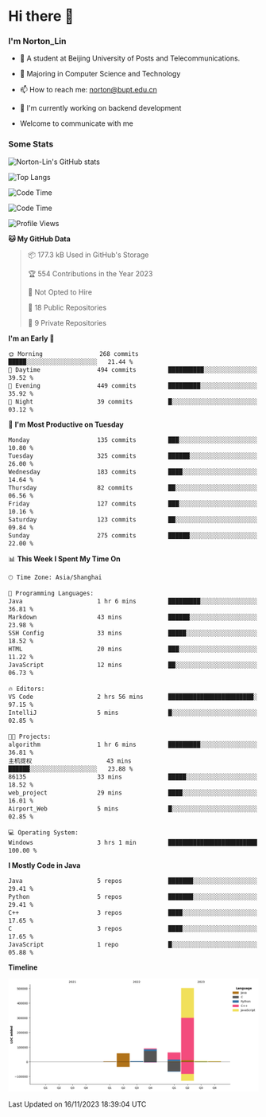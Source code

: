 
# Hi there 👋

### I'm Norton_Lin
- 🏫 A student at Beijing University of Posts and Telecommunications.
- 🌱 Majoring in Computer Science and Technology
- 📫 How to reach me: norton@bupt.edu.cn
- 🌱 I'm currently working on backend development

- Welcome to communicate with me

### Some Stats
![Norton-Lin's GitHub stats](https://github-readme-stats.vercel.app/api?username=Norton-Lin&count_private=true&show_icons=true&theme=radical)

![Top Langs](https://github-readme-stats.vercel.app/api/top-langs/?username=Norton-Lin&langs_count=10&layout=compact)

![Code Time](https://github-readme-stats.vercel.app/api/wakatime?username=Norton_Lin)

<!--START_SECTION:waka-->
![Code Time](http://img.shields.io/badge/Code%20Time-407%20hrs%2032%20mins-blue)

![Profile Views](http://img.shields.io/badge/Profile%20Views-0-blue)

**🐱 My GitHub Data** 

> 📦 177.3 kB Used in GitHub's Storage 
 > 
> 🏆 554 Contributions in the Year 2023
 > 
> 🚫 Not Opted to Hire
 > 
> 📜 18 Public Repositories 
 > 
> 🔑 9 Private Repositories 
 > 
**I'm an Early 🐤** 

```text
🌞 Morning                268 commits         █████░░░░░░░░░░░░░░░░░░░░   21.44 % 
🌆 Daytime                494 commits         ██████████░░░░░░░░░░░░░░░   39.52 % 
🌃 Evening                449 commits         █████████░░░░░░░░░░░░░░░░   35.92 % 
🌙 Night                  39 commits          █░░░░░░░░░░░░░░░░░░░░░░░░   03.12 % 
```
📅 **I'm Most Productive on Tuesday** 

```text
Monday                   135 commits         ███░░░░░░░░░░░░░░░░░░░░░░   10.80 % 
Tuesday                  325 commits         ██████░░░░░░░░░░░░░░░░░░░   26.00 % 
Wednesday                183 commits         ████░░░░░░░░░░░░░░░░░░░░░   14.64 % 
Thursday                 82 commits          ██░░░░░░░░░░░░░░░░░░░░░░░   06.56 % 
Friday                   127 commits         ███░░░░░░░░░░░░░░░░░░░░░░   10.16 % 
Saturday                 123 commits         ██░░░░░░░░░░░░░░░░░░░░░░░   09.84 % 
Sunday                   275 commits         ██████░░░░░░░░░░░░░░░░░░░   22.00 % 
```


📊 **This Week I Spent My Time On** 

```text
🕑︎ Time Zone: Asia/Shanghai

💬 Programming Languages: 
Java                     1 hr 6 mins         █████████░░░░░░░░░░░░░░░░   36.81 % 
Markdown                 43 mins             ██████░░░░░░░░░░░░░░░░░░░   23.98 % 
SSH Config               33 mins             █████░░░░░░░░░░░░░░░░░░░░   18.52 % 
HTML                     20 mins             ███░░░░░░░░░░░░░░░░░░░░░░   11.22 % 
JavaScript               12 mins             ██░░░░░░░░░░░░░░░░░░░░░░░   06.73 % 

🔥 Editors: 
VS Code                  2 hrs 56 mins       ████████████████████████░   97.15 % 
IntelliJ                 5 mins              █░░░░░░░░░░░░░░░░░░░░░░░░   02.85 % 

🐱‍💻 Projects: 
algorithm                1 hr 6 mins         █████████░░░░░░░░░░░░░░░░   36.81 % 
主机提权                     43 mins             ██████░░░░░░░░░░░░░░░░░░░   23.88 % 
86135                    33 mins             █████░░░░░░░░░░░░░░░░░░░░   18.52 % 
web_project              29 mins             ████░░░░░░░░░░░░░░░░░░░░░   16.01 % 
Airport_Web              5 mins              █░░░░░░░░░░░░░░░░░░░░░░░░   02.85 % 

💻 Operating System: 
Windows                  3 hrs 1 min         █████████████████████████   100.00 % 
```

**I Mostly Code in Java** 

```text
Java                     5 repos             ███████░░░░░░░░░░░░░░░░░░   29.41 % 
Python                   5 repos             ███████░░░░░░░░░░░░░░░░░░   29.41 % 
C++                      3 repos             ████░░░░░░░░░░░░░░░░░░░░░   17.65 % 
C                        3 repos             ████░░░░░░░░░░░░░░░░░░░░░   17.65 % 
JavaScript               1 repo              █░░░░░░░░░░░░░░░░░░░░░░░░   05.88 % 
```



**Timeline**

![Lines of Code chart](https://raw.githubusercontent.com/Norton-Lin/Norton-Lin/main/assets/bar_graph.png)


 Last Updated on 16/11/2023 18:39:04 UTC
<!--END_SECTION:waka-->
